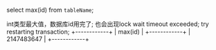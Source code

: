 select max(id) from `tableName`;

int类型最大值，数据库id用完了; 也会出现lock wait timeout exceeded; try restarting transaction;
+------------+
| max(id)    |
+------------+
| 2147483647 |
+------------+
